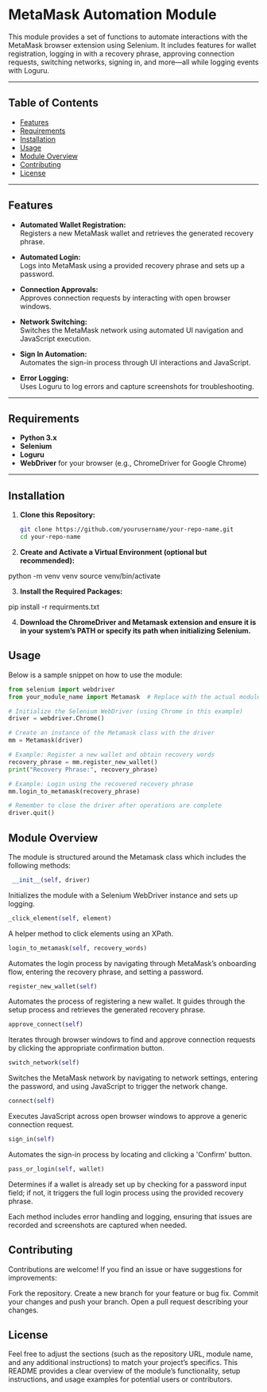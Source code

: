 # MetaMask Automation Module

This module provides a set of functions to automate interactions with the MetaMask browser extension using Selenium. It includes features for wallet registration, logging in with a recovery phrase, approving connection requests, switching networks, signing in, and more—all while logging events with Loguru.

---

## Table of Contents

- [Features](#features)
- [Requirements](#requirements)
- [Installation](#installation)
- [Usage](#usage)
- [Module Overview](#module-overview)
- [Contributing](#contributing)
- [License](#license)

---

## Features

- **Automated Wallet Registration:**  
  Registers a new MetaMask wallet and retrieves the generated recovery phrase.

- **Automated Login:**  
  Logs into MetaMask using a provided recovery phrase and sets up a password.

- **Connection Approvals:**  
  Approves connection requests by interacting with open browser windows.

- **Network Switching:**  
  Switches the MetaMask network using automated UI navigation and JavaScript execution.

- **Sign In Automation:**  
  Automates the sign-in process through UI interactions and JavaScript.

- **Error Logging:**  
  Uses Loguru to log errors and capture screenshots for troubleshooting.

---

## Requirements

- **Python 3.x**  
- **Selenium**  
- **Loguru**  
- **WebDriver** for your browser (e.g., ChromeDriver for Google Chrome)

---

## Installation

1. **Clone this Repository:**

   ```bash
   git clone https://github.com/yourusername/your-repo-name.git
   cd your-repo-name

2. **Create and Activate a Virtual Environment (optional but recommended):**

python -m venv venv
source venv/bin/activate

3. **Install the Required Packages:**

pip install -r requirments.txt

4. **Download the ChromeDriver and Metamask extension and ensure it is in your system’s PATH or specify its path when initializing Selenium.**


## Usage
Below is a sample snippet on how to use the module:

```python
from selenium import webdriver
from your_module_name import Metamask  # Replace with the actual module name

# Initialize the Selenium WebDriver (using Chrome in this example)
driver = webdriver.Chrome()

# Create an instance of the Metamask class with the driver
mm = Metamask(driver)

# Example: Register a new wallet and obtain recovery words
recovery_phrase = mm.register_new_wallet()
print("Recovery Phrase:", recovery_phrase)

# Example: Login using the recovered recovery phrase
mm.login_to_metamask(recovery_phrase)

# Remember to close the driver after operations are complete
driver.quit()
```


## Module Overview
The module is structured around the Metamask class which includes the following methods:

```python
 __init__(self, driver)
```
Initializes the module with a Selenium WebDriver instance and sets up logging.

```python 
_click_element(self, element)
```
A helper method to click elements using an XPath.

```python
login_to_metamask(self, recovery_words)
```
Automates the login process by navigating through MetaMask’s onboarding flow, entering the recovery phrase, and setting a password.

```python
register_new_wallet(self)
```
Automates the process of registering a new wallet. It guides through the setup process and retrieves the generated recovery phrase.

```python
approve_connect(self)
```
Iterates through browser windows to find and approve connection requests by clicking the appropriate confirmation button.

```python
switch_network(self)
```
Switches the MetaMask network by navigating to network settings, entering the password, and using JavaScript to trigger the network change.

```python
connect(self)
```
Executes JavaScript across open browser windows to approve a generic connection request.

```python
sign_in(self)
```
Automates the sign-in process by locating and clicking a 'Confirm' button.

```python
pass_or_login(self, wallet)
```
Determines if a wallet is already set up by checking for a password input field; if not, it triggers the full login process using the provided recovery phrase.

Each method includes error handling and logging, ensuring that issues are recorded and screenshots are captured when needed.


## Contributing
Contributions are welcome! If you find an issue or have suggestions for improvements:

Fork the repository.
Create a new branch for your feature or bug fix.
Commit your changes and push your branch.
Open a pull request describing your changes.

## License
Feel free to adjust the sections (such as the repository URL, module name, and any additional instructions) to match your project’s specifics. This README provides a clear overview of the module’s functionality, setup instructions, and usage examples for potential users or contributors.
